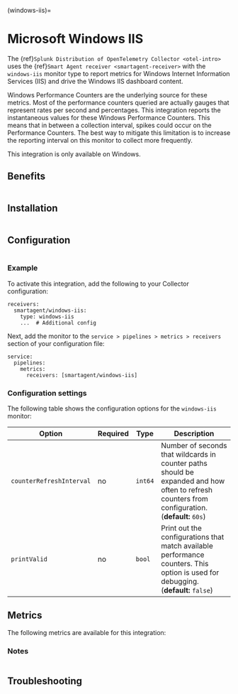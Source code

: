 (windows-iis)=

# Microsoft Windows IIS

<meta name="description" content="Use this Splunk Observability Cloud integration for the Windows IIS monitor. See benefits, install, configuration, and metrics">

The {ref}`Splunk Distribution of OpenTelemetry Collector <otel-intro>` uses the {ref}`Smart Agent receiver <smartagent-receiver>` with the `windows-iis` monitor type to report metrics for Windows Internet Information Services (IIS) and drive the Windows IIS dashboard content.

Windows Performance Counters are the underlying source for these metrics. Most of the performance counters queried are actually gauges that represent rates per second and percentages. This integration reports the instantaneous values for these Windows Performance Counters. This means that in between a collection interval, spikes could occur on the Performance Counters. The best way to mitigate this limitation is to increase the reporting interval on this monitor to collect more frequently.

This integration is only available on Windows. 

## Benefits

```{include} /_includes/benefits.md
```

## Installation

```{include} /_includes/collector-installation-windows.md
```

## Configuration

```{include} /_includes/configuration.md
```

### Example

To activate this integration, add the following to your Collector configuration:

```
receivers:
  smartagent/windows-iis:
    type: windows-iis
    ...  # Additional config
```

Next, add the monitor to the `service > pipelines > metrics > receivers` section of your configuration file:

```
service:
  pipelines:
    metrics:
      receivers: [smartagent/windows-iis]
```

### Configuration settings

The following table shows the configuration options for the `windows-iis` monitor:

| Option | Required | Type | Description |
| --- | --- | --- | --- |
| `counterRefreshInterval` | no | `int64` | Number of seconds that wildcards in counter paths should be expanded and how often to refresh counters from configuration. (**default:** `60s`) |
| `printValid` | no | `bool` | Print out the configurations that match available performance counters. This option is used for debugging. (**default:** `false`) |

## Metrics

The following metrics are available for this integration:

<div class="metrics-yaml" url="https://raw.githubusercontent.com/signalfx/splunk-otel-collector/main/internal/signalfx-agent/pkg/monitors/windowsiis/metadata.yaml"></div>

### Notes

```{include} /_includes/metric-defs.md
```

## Troubleshooting

```{include} /_includes/troubleshooting.md
```
